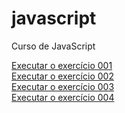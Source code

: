 # javascript
 Curso de JavaScript

<a href="https://evanclayton.github.io/javascript/aula04/exer001.html">Executar o exercício 001</a>
<br>
<a href="https://evanclayton.github.io/javascript/aula06/exer002.html">Executar o exercício 002</a>
<br>
<a href="https://evanclayton.github.io/javascript/aula06/exer003.html">Executar o exercício 003</a>
<br>
<a href="https://evanclayton.github.io/javascript/aula06/exer004.html">Executar o exercício 004</a>